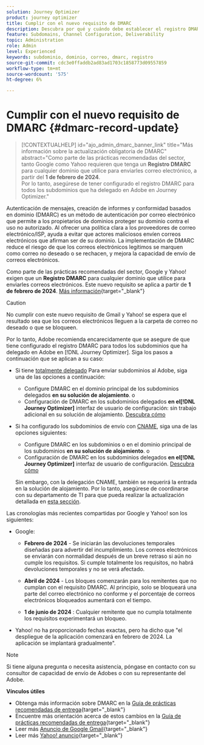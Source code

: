 ```yaml
---
solution: Journey Optimizer
product: journey optimizer
title: Cumplir con el nuevo requisito de DMARC
description: Descubra por qué y cuándo debe establecer el registro DMARC en Journey Optimizer
feature: Subdomains, Channel Configuration, Deliverability
topic: Administration
role: Admin
level: Experienced
keywords: subdominio, dominio, correo, dmarc, registro
source-git-commit: cdc3e0ffaddb2ad83ad1703c1858773d09557859
workflow-type: tm+mt
source-wordcount: '575'
ht-degree: 6%

---
```


# Cumplir con el nuevo requisito de DMARC {#dmarc-record-update}

>[!CONTEXTUALHELP]
>id="ajo_admin_dmarc_banner_link"
>title="Más información sobre la actualización obligatoria de DMARC"
>abstract="Como parte de las prácticas recomendadas del sector, tanto Google como Yahoo requieren que tenga un **Registro DMARC** para cualquier dominio que utilice para enviarles correo electrónico, a partir del **1 de febrero de 2024**.<br>Por lo tanto, asegúrese de tener configurado el registro DMARC para todos los subdominios que ha delegado en Adobe en Journey Optimizer."

Autenticación de mensajes, creación de informes y conformidad basados en dominio (DMARC) es un método de autenticación por correo electrónico que permite a los propietarios de dominios proteger su dominio contra el uso no autorizado. Al ofrecer una política clara a los proveedores de correo electrónico/ISP, ayuda a evitar que actores maliciosos envíen correos electrónicos que afirman ser de su dominio. La implementación de DMARC reduce el riesgo de que los correos electrónicos legítimos se marquen como correo no deseado o se rechacen, y mejora la capacidad de envío de correos electrónicos.

Como parte de las prácticas recomendadas del sector, Google y Yahoo! exigen que un **Registro DMARC** para cualquier dominio que utilice para enviarles correos electrónicos. Este nuevo requisito se aplica a partir de **1 de febrero de 2024**. [Más información](https://experienceleague.adobe.com/docs/deliverability-learn/deliverability-best-practice-guide/additional-resources/guidance-around-changes-to-google-and-yahoo.html#dmarc){target="_blank"}

>[!CAUTION]
>
>No cumplir con este nuevo requisito de Gmail y Yahoo! se espera que el resultado sea que los correos electrónicos lleguen a la carpeta de correo no deseado o que se bloqueen.

Por lo tanto, Adobe recomienda encarecidamente que se asegure de que tiene configurado el registro DMARC para todos los subdominios que ha delegado en Adobe en [!DNL Journey Optimizer]. Siga los pasos a continuación que se aplican a su caso:

* Si tiene [totalmente delegado](delegate-subdomain.md#full-subdomain-delegation) Para enviar subdominios al Adobe, siga una de las opciones a continuación:

   * Configure DMARC en el dominio principal de los subdominios delegados **en su solución de alojamiento**.
o
   * Configuración de DMARC en los subdominios delegados **en el[!DNL Journey Optimizer]** interfaz de usuario de configuración: sin trabajo adicional en su solución de alojamiento. [Descubra cómo](dmarc-record.md#implement-dmarc)

* Si ha configurado los subdominios de envío con [CNAME](delegate-subdomain.md#cname-subdomain-delegation), siga una de las opciones siguientes:

   * Configure DMARC en los subdominios o en el dominio principal de los subdominios **en su solución de alojamiento**.
o
   * Configuración de DMARC en los subdominios delegados **en el[!DNL Journey Optimizer]** interfaz de usuario de configuración. [Descubra cómo](dmarc-record.md#implement-dmarc)

  Sin embargo, con la delegación CNAME, también se requerirá la entrada en la solución de alojamiento. Por lo tanto, asegúrese de coordinarse con su departamento de TI para que pueda realizar la actualización detallada en [esta sección](dmarc-record.md#implement-dmarc).


Las cronologías más recientes compartidas por Google y Yahoo! son los siguientes:

* Google:

   * **Febrero de 2024** - Se iniciarán las devoluciones temporales diseñadas para advertir del incumplimiento. Los correos electrónicos se enviarán con normalidad después de un breve retraso si aún no cumple los requisitos. Si cumple totalmente los requisitos, no habrá devoluciones temporales y no se verá afectado.

   * **Abril de 2024** - Los bloques comenzarán para los remitentes que no cumplan con el requisito DMARC. Al principio, solo se bloqueará una parte del correo electrónico no conforme y el porcentaje de correos electrónicos bloqueados aumentará con el tiempo.

   * **1 de junio de 2024** : Cualquier remitente que no cumpla totalmente los requisitos experimentará un bloqueo.

* Yahoo! no ha proporcionado fechas exactas, pero ha dicho que &quot;el despliegue de la aplicación comenzará en febrero de 2024. La aplicación se implantará gradualmente&quot;.

>[!NOTE]
>
>Si tiene alguna pregunta o necesita asistencia, póngase en contacto con su consultor de capacidad de envío de Adobes o con su representante del Adobe.

**Vínculos útiles**

* Obtenga más información sobre DMARC en la [Guía de prácticas recomendadas de entrega](https://experienceleague.adobe.com/docs/deliverability-learn/deliverability-best-practice-guide/additional-resources/technotes/implement-dmarc.html#about){target="_blank"}
* Encuentre más orientación acerca de estos cambios en la [Guía de prácticas recomendadas de entrega](https://experienceleague.adobe.com/docs/deliverability-learn/deliverability-best-practice-guide/additional-resources/guidance-around-changes-to-google-and-yahoo.html){target="_blank"}
* Leer más [Anuncio de Google Gmail](https://blog.google/products/gmail/gmail-security-authentication-spam-protection/){target="_blank"}
* Leer más [Yahoo! anuncio](https://blog.postmaster.yahooinc.com/post/730172167494483968/more-secure-less-spam){target="_blank"}
